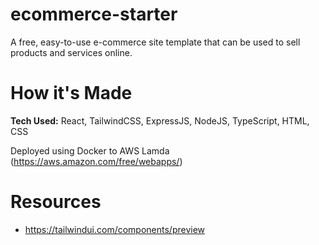 # ecommerce-starter

A free, easy-to-use e-commerce site template that can be used to sell products and services online.

# How it's Made

**Tech Used:** React, TailwindCSS, ExpressJS, NodeJS, TypeScript, HTML, CSS

Deployed using Docker to AWS Lamda (https://aws.amazon.com/free/webapps/)

# Resources

- https://tailwindui.com/components/preview
